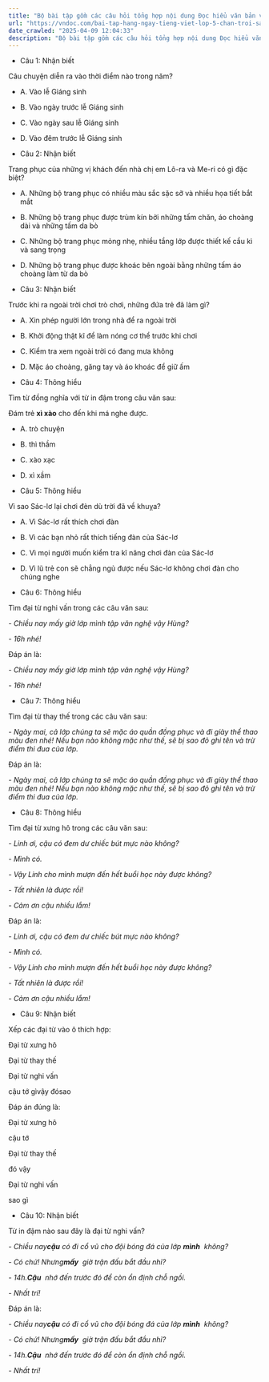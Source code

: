 ```yaml
---
title: "Bộ bài tập gồm các câu hỏi tổng hợp nội dung Đọc hiểu văn bản và Luyện từ và câu được học ở Tuần 12 trong chương trình Tiếng Việt lớp 5 Tập 1 Chân trời sáng tạo."
url: "https://vndoc.com/bai-tap-hang-ngay-tieng-viet-lop-5-chan-troi-sang-tao-tuan-12-thu-2-331638"
date_crawled: "2025-04-09 12:04:33"
description: "Bộ bài tập gồm các câu hỏi tổng hợp nội dung Đọc hiểu văn bản và Luyện từ và câu được học ở Tuần 12 trong chương trình Tiếng Việt lớp 5 Tập 1 Chân trời sáng tạo."
---
```


* Câu 1:  Nhận biết

Câu chuyện diễn ra vào thời điểm nào trong năm?

  * A. Vào lễ Giáng sinh 
  * B. Vào ngày trước lễ Giáng sinh 
  * C. Vào ngày sau lễ Giáng sinh 
  * D. Vào đêm trước lễ Giáng sinh 



* Câu 2:  Nhận biết

Trang phục của những vị khách đến nhà chị em Lô-ra và Me-ri có gì đặc biệt?

  * A. Những bộ trang phục có nhiều màu sắc sặc sỡ và nhiều họa tiết bắt mắt 
  * B. Những bộ trang phục được trùm kín bởi những tấm chăn, áo choàng dài và những tấm da bò 
  * C. Những bộ trang phục mỏng nhẹ, nhiều tầng lớp được thiết kế cầu kì và sang trọng 
  * D. Những bộ trang phục được khoác bên ngoài bằng những tấm áo choàng làm từ da bò 



* Câu 3:  Nhận biết

Trước khi ra ngoài trời chơi trò chơi, những đứa trẻ đã làm gì?

  * A. Xin phép người lớn trong nhà để ra ngoài trời 
  * B. Khởi động thật kĩ để làm nóng cơ thể trước khi chơi 
  * C. Kiểm tra xem ngoài trời có đang mưa không 
  * D. Mặc áo choàng, găng tay và áo khoác để giữ ấm 



* Câu 4:  Thông hiểu

Tìm từ đồng nghĩa với từ in đậm trong câu văn sau:

Đám trẻ **xì xào** cho đến khi má nghe được.

  * A. trò chuyện 
  * B. thì thầm 
  * C. xào xạc 
  * D. xì xầm 



* Câu 5:  Thông hiểu

Vì sao Sác-lơ lại chơi đèn dù trời đã về khuỵa?

  * A. Vì Sác-lơ rất thích chơi đàn 
  * B. Vì các bạn nhỏ rất thích tiếng đàn của Sác-lơ 
  * C. Vì mọi người muốn kiểm tra kĩ năng chơi đàn của Sác-lơ 
  * D. Vì lũ trẻ con sẽ chẳng ngủ được nếu Sác-lơ không chơi đàn cho chúng nghe 



* Câu 6:  Thông hiểu

Tìm đại từ nghi vấn trong các câu văn sau:

_- Chiều nay mấy giờ lớp mình tập văn nghệ vậy Hùng?_

_- 16h nhé!_

Đáp án là:

_- Chiều nay mấy giờ lớp mình tập văn nghệ vậy Hùng?_

_- 16h nhé!_

* Câu 7:  Thông hiểu

Tìm đại từ thay thế trong các câu văn sau:

_- Ngày mai, cả lớp chúng ta sẽ mặc áo quần đồng phục và đi giày thể thao màu đen nhé! Nếu bạn nào không mặc như thế, sẽ bị sao đỏ ghi tên và trừ điểm thi đua của lớp._

Đáp án là:

_- Ngày mai, cả lớp chúng ta sẽ mặc áo quần đồng phục và đi giày thể thao màu đen nhé! Nếu bạn nào không mặc như thế, sẽ bị sao đỏ ghi tên và trừ điểm thi đua của lớp._

* Câu 8:  Thông hiểu

Tìm đại từ xưng hô trong các câu văn sau:

_- Linh ơi, cậu có đem dư chiếc bút mực nào không?_

_- Mình có._

_- Vậy Linh cho mình mượn đến hết buổi học này được không?_

_- Tất nhiên là được rồi!_

_- Cảm ơn cậu nhiều lắm!_

Đáp án là:

_- Linh ơi, cậu có đem dư chiếc bút mực nào không?_

_- Mình có._

_- Vậy Linh cho mình mượn đến hết buổi học này được không?_

_- Tất nhiên là được rồi!_

_- Cảm ơn cậu nhiều lắm!_

* Câu 9:  Nhận biết

Xếp các đại từ vào ô thích hợp:

Đại từ xưng hô

Đại từ thay thế

Đại từ nghi vấn

cậu tớ gìvậy đósao

Đáp án đúng là:

Đại từ xưng hô

cậu tớ

Đại từ thay thế

đó vậy

Đại từ nghi vấn

sao gì

* Câu 10:  Nhận biết

Từ in đậm nào sau đây là đại từ nghi vấn?

_\- Chiều nay**cậu** có đi cổ vũ cho đội bóng đá của lớp **mình**  không?_

_\- Có chứ! Nhưng**mấy**  giờ trận đấu bắt đầu nhỉ?_

_\- 14h.**Cậu**  nhớ đến trước đó để còn ổn định chỗ ngồi._

_\- Nhất trí!_

Đáp án là:

_\- Chiều nay**cậu** có đi cổ vũ cho đội bóng đá của lớp **mình**  không?_

_\- Có chứ! Nhưng**mấy**  giờ trận đấu bắt đầu nhỉ?_

_\- 14h.**Cậu**  nhớ đến trước đó để còn ổn định chỗ ngồi._

_\- Nhất trí!_
